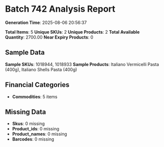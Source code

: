 # Batch 742 Analysis Report

**Generation Time**: 2025-08-06 20:56:37

**Total Items**: 5
**Unique SKUs**: 2
**Unique Products**: 2
**Total Available Quantity**: 2700.00
**Near Expiry Products**: 0

## Sample Data
**Sample SKUs**: 1018944, 1018933
**Sample Products**: Italiano Vermicelli Pasta (400g), Italiano Shells Pasta (400g)

## Financial Categories
- **Commodities**: 5 items

## Missing Data
- **Skus**: 0 missing
- **Product_ids**: 0 missing
- **Product_names**: 0 missing
- **Barcodes**: 0 missing

